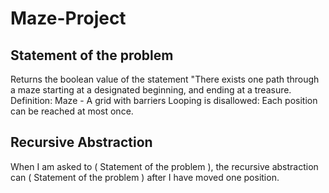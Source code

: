 # Maze-Project

## Statement of the problem
Returns the boolean value of the statement "There exists one path through a maze starting at a designated beginning, and ending at a treasure.
Definition: Maze - A grid with barriers
Looping is disallowed: Each position can be reached at most once.

## Recursive Abstraction
When I am asked to ( Statement of the problem ), the recursive abstraction can ( Statement of the problem ) after I have moved one position.
